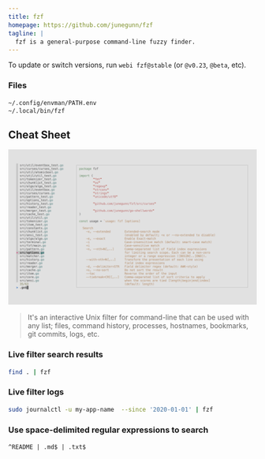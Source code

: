 ```yaml
---
title: fzf
homepage: https://github.com/junegunn/fzf
tagline: |
  fzf is a general-purpose command-line fuzzy finder.
---
```


To update or switch versions, run `webi fzf@stable` (or `@v0.23`, `@beta`, etc).

### Files

```text
~/.config/envman/PATH.env
~/.local/bin/fzf
```

## Cheat Sheet

![](https://raw.githubusercontent.com/junegunn/i/master/fzf-preview.png)

> It's an interactive Unix filter for command-line that can be used with any
> list; files, command history, processes, hostnames, bookmarks, git commits,
> logs, etc.

### Live filter search results

```sh
find . | fzf
```

### Live filter logs

```sh
sudo journalctl -u my-app-name  --since '2020-01-01' | fzf
```

### Use space-delimited regular expressions to search

```text
^README | .md$ | .txt$
```
